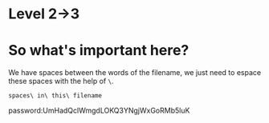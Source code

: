 # Level 2->3

# So what's important here?

We have spaces between the words of the filename, we just need to espace these spaces with the help of `\`.

`spaces\ in\ this\ filename`

password:UmHadQclWmgdLOKQ3YNgjWxGoRMb5luK
